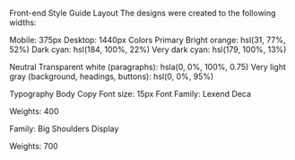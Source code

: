 Front-end Style Guide
Layout
The designs were created to the following widths:

Mobile: 375px
Desktop: 1440px
Colors
Primary
Bright orange: hsl(31, 77%, 52%) Dark cyan: hsl(184, 100%, 22%) Very dark cyan: hsl(179, 100%, 13%)

Neutral
Transparent white (paragraphs): hsla(0, 0%, 100%, 0.75) Very light gray (background, headings, buttons): hsl(0, 0%, 95%)

Typography
Body Copy
Font size: 15px
Font
Family: Lexend Deca

Weights: 400

Family: Big Shoulders Display

Weights: 700
